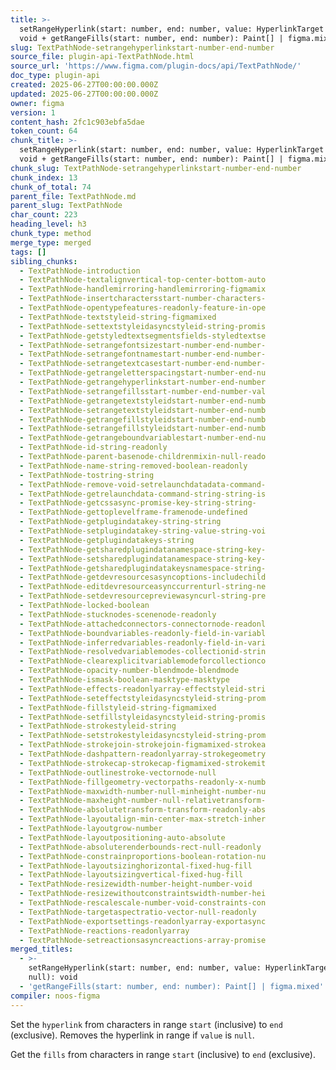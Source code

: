 ```yaml
---
title: >-
  setRangeHyperlink(start: number, end: number, value: HyperlinkTarget | null):
  void + getRangeFills(start: number, end: number): Paint[] | figma.mixed
slug: TextPathNode-setrangehyperlinkstart-number-end-number
source_file: plugin-api-TextPathNode.html
source_url: 'https://www.figma.com/plugin-docs/api/TextPathNode/'
doc_type: plugin-api
created: 2025-06-27T00:00:00.000Z
updated: 2025-06-27T00:00:00.000Z
owner: figma
version: 1
content_hash: 2fc1c903ebfa5dae
token_count: 64
chunk_title: >-
  setRangeHyperlink(start: number, end: number, value: HyperlinkTarget | null):
  void + getRangeFills(start: number, end: number): Paint[] | figma.mixed
chunk_slug: TextPathNode-setrangehyperlinkstart-number-end-number
chunk_index: 13
chunk_of_total: 74
parent_file: TextPathNode.md
parent_slug: TextPathNode
char_count: 223
heading_level: h3
chunk_type: method
merge_type: merged
tags: []
sibling_chunks:
  - TextPathNode-introduction
  - TextPathNode-textalignvertical-top-center-bottom-auto
  - TextPathNode-handlemirroring-handlemirroring-figmamix
  - TextPathNode-insertcharactersstart-number-characters-
  - TextPathNode-opentypefeatures-readonly-feature-in-ope
  - TextPathNode-textstyleid-string-figmamixed
  - TextPathNode-settextstyleidasyncstyleid-string-promis
  - TextPathNode-getstyledtextsegmentsfields-styledtextse
  - TextPathNode-setrangefontsizestart-number-end-number-
  - TextPathNode-setrangefontnamestart-number-end-number-
  - TextPathNode-setrangetextcasestart-number-end-number-
  - TextPathNode-getrangeletterspacingstart-number-end-nu
  - TextPathNode-getrangehyperlinkstart-number-end-number
  - TextPathNode-setrangefillsstart-number-end-number-val
  - TextPathNode-getrangetextstyleidstart-number-end-numb
  - TextPathNode-setrangetextstyleidstart-number-end-numb
  - TextPathNode-getrangefillstyleidstart-number-end-numb
  - TextPathNode-setrangefillstyleidstart-number-end-numb
  - TextPathNode-getrangeboundvariablestart-number-end-nu
  - TextPathNode-id-string-readonly
  - TextPathNode-parent-basenode-childrenmixin-null-reado
  - TextPathNode-name-string-removed-boolean-readonly
  - TextPathNode-tostring-string
  - TextPathNode-remove-void-setrelaunchdatadata-command-
  - TextPathNode-getrelaunchdata-command-string-string-is
  - TextPathNode-getcssasync-promise-key-string-string-
  - TextPathNode-gettoplevelframe-framenode-undefined
  - TextPathNode-getplugindatakey-string-string
  - TextPathNode-setplugindatakey-string-value-string-voi
  - TextPathNode-getplugindatakeys-string
  - TextPathNode-getsharedplugindatanamespace-string-key-
  - TextPathNode-setsharedplugindatanamespace-string-key-
  - TextPathNode-getsharedplugindatakeysnamespace-string-
  - TextPathNode-getdevresourcesasyncoptions-includechild
  - TextPathNode-editdevresourceasynccurrenturl-string-ne
  - TextPathNode-setdevresourcepreviewasyncurl-string-pre
  - TextPathNode-locked-boolean
  - TextPathNode-stucknodes-scenenode-readonly
  - TextPathNode-attachedconnectors-connectornode-readonl
  - TextPathNode-boundvariables-readonly-field-in-variabl
  - TextPathNode-inferredvariables-readonly-field-in-vari
  - TextPathNode-resolvedvariablemodes-collectionid-strin
  - TextPathNode-clearexplicitvariablemodeforcollectionco
  - TextPathNode-opacity-number-blendmode-blendmode
  - TextPathNode-ismask-boolean-masktype-masktype
  - TextPathNode-effects-readonlyarray-effectstyleid-stri
  - TextPathNode-seteffectstyleidasyncstyleid-string-prom
  - TextPathNode-fillstyleid-string-figmamixed
  - TextPathNode-setfillstyleidasyncstyleid-string-promis
  - TextPathNode-strokestyleid-string
  - TextPathNode-setstrokestyleidasyncstyleid-string-prom
  - TextPathNode-strokejoin-strokejoin-figmamixed-strokea
  - TextPathNode-dashpattern-readonlyarray-strokegeometry
  - TextPathNode-strokecap-strokecap-figmamixed-strokemit
  - TextPathNode-outlinestroke-vectornode-null
  - TextPathNode-fillgeometry-vectorpaths-readonly-x-numb
  - TextPathNode-maxwidth-number-null-minheight-number-nu
  - TextPathNode-maxheight-number-null-relativetransform-
  - TextPathNode-absolutetransform-transform-readonly-abs
  - TextPathNode-layoutalign-min-center-max-stretch-inher
  - TextPathNode-layoutgrow-number
  - TextPathNode-layoutpositioning-auto-absolute
  - TextPathNode-absoluterenderbounds-rect-null-readonly
  - TextPathNode-constrainproportions-boolean-rotation-nu
  - TextPathNode-layoutsizinghorizontal-fixed-hug-fill
  - TextPathNode-layoutsizingvertical-fixed-hug-fill
  - TextPathNode-resizewidth-number-height-number-void
  - TextPathNode-resizewithoutconstraintswidth-number-hei
  - TextPathNode-rescalescale-number-void-constraints-con
  - TextPathNode-targetaspectratio-vector-null-readonly
  - TextPathNode-exportsettings-readonlyarray-exportasync
  - TextPathNode-reactions-readonlyarray
  - TextPathNode-setreactionsasyncreactions-array-promise
merged_titles:
  - >-
    setRangeHyperlink(start: number, end: number, value: HyperlinkTarget |
    null): void
  - 'getRangeFills(start: number, end: number): Paint[] | figma.mixed'
compiler: noos-figma
---
```


Set the `hyperlink` from characters in range `start` (inclusive) to `end` (exclusive). Removes the hyperlink in range if `value` is `null`.

Get the `fills` from characters in range `start` (inclusive) to `end` (exclusive).

